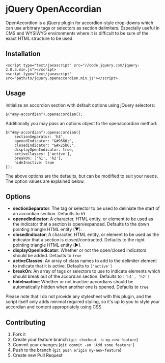 # jQuery OpenAccordian

OpenAccordion is a jQuery plugin for accordion-style drop-downs which can use arbitrary tags or selectors as
section delimiters. Especially useful in CMS and WYSIWYG environments where it is difficult to be sure of the
exact HTML structure to be used.

## Installation

    <script type="text/javascript" src="//code.jquery.com/jquery-2.0.3.min.js"></script>
    <script type="text/javascript" src="path/to/jquery.openaccordion.min.js"></script>

## Usage

Initialize an accordion section with default options using jQuery selectors:

    $("#my-accordian").openaccordian();

Additionally you may pass an options object to the openaccordian method:

    $("#my-accordian").openaccordian({
        sectionSeparator: 'h3',
        openedIndicator: "&#9660;",
        closedIndicator: "&#x25b6;",
        displayOpenIndicator: true,
        activeClasses: ['active'],
        breakOn: ['h1', 'h2'],
        hideInactive: true
    });

The above options are the defaults, but can be modified to suit your needs. The option values are explained below.

## Options

- __sectionSeparator__: The tag or selector to be used to deliniate the start of an accordian section. Defaults to ```h3```
- __openedIndicator__: A character, HTML entity, or element to be used as the indicator that a section is open/expanded. Defaults to the down pointing triangle HTML entity (&#9660;).
- __closedIndicator__: A character, HTML entity, or element to be used as the indicator that a section is closed/contracted. Defaults to the right pointing triangle HTML entity (&#x25b6;).
- __displayOpenIndicator__: Whether or not the open/closed indicators should be added. Defaults to ```true```
- __activeClasses__: An array of class names to add to the delimiter element to indicate that it is active. Defaults to ```['active']```
- __breakOn__: An array of tags or selectors to use to indicate elements which should break out of the accordian section. Defaults to ```['h1', 'h2']```
- __hideInactive__: Whether or not inactive accordians should be automatically hidden when another one is opened. Defaults to ```true```

Please note that I do not provide any stylesheet with this plugin, and the script itself only adds minimal required styling, so it's up to you to style your accordian and content appropriately using CSS.

## Contributing

1. Fork it
2. Create your feature branch (`git checkout -b my-new-feature`)
3. Commit your changes (`git commit -am 'Add some feature'`)
4. Push to the branch (`git push origin my-new-feature`)
5. Create new Pull Request